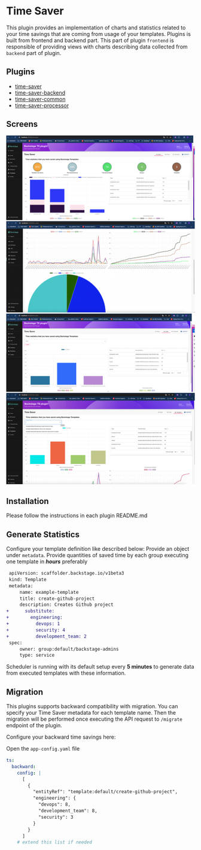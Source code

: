 # Time Saver

This plugin provides an implementation of charts and statistics related to your time savings that are coming from usage of your templates. Plugins is built from frontend and backend part. This part of plugin `frontend` is responsible of providing views with charts describing data collected from `backend` part of plugin.

## Plugins

- [time-saver](./plugins/time-saver)
- [time-saver-backend](./plugins/time-saver-backend)
- [time-saver-common](./plugins/time-saver-common)
- [time-saver-processor](./plugins/catalog-backend-module-time-saver-processor)

## Screens

![Screenshot of the AllStats plugin Charts](./plugins/time-saver/docs/tsAllStats.png)
![Screenshot of the AllStats2 plugin Charts](./plugins/time-saver/docs/tsAllStats2.png)
![Screenshot of the ByTeam plugin Charts](./plugins/time-saver/docs/tsByTeam.png)
![Screenshot of the ByTemplate plugin Charts](./plugins/time-saver/docs/tsByTemplate.png)

## Installation

Please follow the instructions in each plugin README.md

## Generate Statistics

Configure your template definition like described below:
Provide an object under `metadata`. Provide quantities of saved time by each group executing one template in **_hours_** preferably

```diff
 apiVersion: scaffolder.backstage.io/v1beta3
 kind: Template
 metadata:
     name: example-template
     title: create-github-project
     description: Creates Github project
+      substitute:
+        engineering:
+          devops: 1
+          security: 4
+          development_team: 2
 spec:
     owner: group:default/backstage-admins
     type: service
```

Scheduler is running with its default setup every **5 minutes** to generate data from executed templates with these information.

## Migration

This plugins supports backward compatibility with migration. You can specify your Time Saver metadata for each template name. Then the migration will be performed once executing the API request to `/migrate` endpoint of the plugin.

Configure your backward time savings here:

Open the `app-config.yaml` file

```yaml
ts:
  backward:
    config: |
      [
        {
          "entityRef": "template:default/create-github-project",
          "engineering": {
            "devops": 8,
            "development_team": 8,
            "security": 3
          }
        } 
      ]
    # extend this list if needed
```
